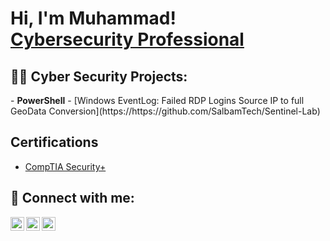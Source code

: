 <h1>Hi, I'm Muhammad! <br/><a href="https://www.linkedin.com/in/muhammad-abdulfatah-271355bb/">Cybersecurity Professional</a>

<h2>👨‍💻 Cyber Security Projects:</h2>
- <b>PowerShell</b>
  - [Windows EventLog: Failed RDP Logins Source IP to full GeoData Conversion](https://https://github.com/SalbamTech/Sentinel-Lab)
  <h2>Certifications</h2>

- [CompTIA Security+](https://t.co/5KBxLmSNSK)

 

<h2> 🤳 Connect with me:</h2>

[<img align="left" alt="SalbamTech  | Twitter" width="22px" src="https://cdn.jsdelivr.net/npm/simple-icons@v3/icons/twitter.svg" />][twitter]
[<img align="left" alt="SalbamTech  | LinkedIn" width="22px" src="https://cdn.jsdelivr.net/npm/simple-icons@v3/icons/linkedin.svg" />][linkedin]
[<img align="left" alt="SalbamTech  | Instagram" width="22px" src="https://cdn.jsdelivr.net/npm/simple-icons@v3/icons/instagram.svg" />][instagram]

[twitter]: https://twitter.com/itz_cbam
[instagram]: https://www.instagram.com/itz_cbam
[linkedin]: https://www.linkedin.com/in/muhammad-abdulfatah-271355bb/

<!--
**SalbamTech/SalbamTech** is a ✨ _special_ ✨ repository because its `README.md` (this file) appears on your GitHub profile.

Here are some ideas to get you started:

- 🔭 I’m currently working on ...
- 🌱 I’m currently learning ...
- 👯 I’m looking to collaborate on ...
- 🤔 I’m looking for help with ...
- 💬 Ask me about ...
- 📫 How to reach me: ...
- 😄 Pronouns: ...
- ⚡ Fun fact: ...
-->
